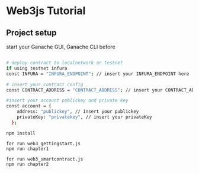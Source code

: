 # Web3js Tutorial

## Project setup

start your Ganache GUI, Ganache CLI before

``` bash

# deploy contract to localnetwork or testnet
if using testnet infura
const INFURA = "INFURA_ENDPOINT"; // insert your INFURA_ENDPOINT here

# insert your contract config
const CONTRACT_ADDRESS = "CONTRACT_ADDRESS"; // insert your CONTRACT_ADDRESS here

#insert your account publickey and private key
const account = {
    address: "publickey", // insert your publickey
    privateKey: "privatekey", // insert your privateKey
  };

```
```
npm install

for run web3_gettingstart.js
npm run chapter1

for run web3_smartcontract.js
npm run chapter2
```
